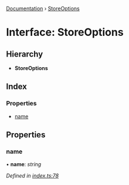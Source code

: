 [Documentation](../README.md) › [StoreOptions](storeoptions.md)

# Interface: StoreOptions

## Hierarchy

* **StoreOptions**

## Index

### Properties

* [name](storeoptions.md#name)

## Properties

###  name

• **name**: *string*

*Defined in [index.ts:78](https://github.com/badbatch/cachemap/blob/141407d/packages/types/src/index.ts#L78)*

